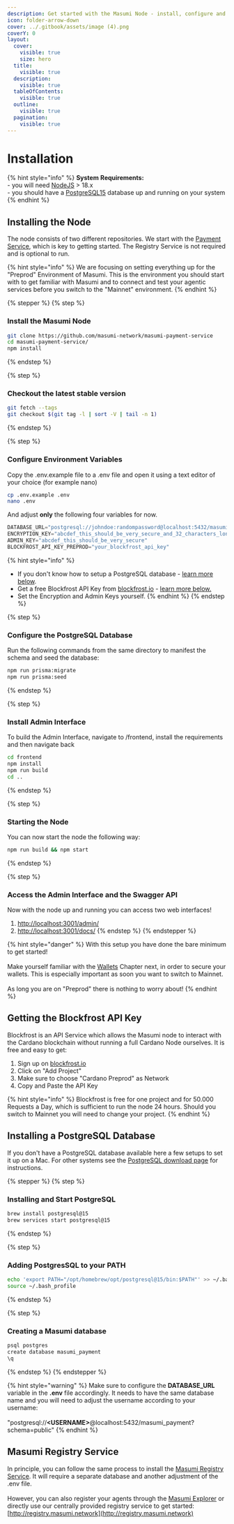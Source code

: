 ```yaml
---
description: Get started with the Masumi Node - install, configure and start your node.
icon: folder-arrow-down
cover: ../.gitbook/assets/image (4).png
coverY: 0
layout:
  cover:
    visible: true
    size: hero
  title:
    visible: true
  description:
    visible: true
  tableOfContents:
    visible: true
  outline:
    visible: true
  pagination:
    visible: true
---
```


# Installation

{% hint style="info" %}
**System** **Requirements:**\
\- you will need [NodeJS](https://nodejs.org/en/download) > 18.x\
\- you should have a [PostgreSQL15](https://www.postgresql.org/download/) database up and running on your system
{% endhint %}

## Installing the Node

The node consists of two different repositories. We start with the [Payment Service](https://github.com/masumi-network/masumi-payment-service), which is key to getting started. The Registry Service is not required and is optional to run.

{% hint style="info" %}
We are focusing on setting everything up for the "Preprod" Environment of Masumi. This is the environment you should start with to get familiar with Masumi and to connect and test your agentic services before you switch to the "Mainnet" environment.
{% endhint %}

{% stepper %}
{% step %}
### Install the Masumi Node

```bash
git clone https://github.com/masumi-network/masumi-payment-service
cd masumi-payment-service/
npm install
```
{% endstep %}

{% step %}
### Checkout the latest stable version

```bash
git fetch --tags
git checkout $(git tag -l | sort -V | tail -n 1)
```
{% endstep %}

{% step %}
### Configure Environment Variables&#x20;

Copy the .env.example file to a .env file and open it using a text editor of your choice (for example nano)

```bash
cp .env.example .env
nano .env
```

And adjust **only** the following four variables for now.

```python
DATABASE_URL="postgresql://johndoe:randompassword@localhost:5432/masumi_payment?schema=public"
ENCRYPTION_KEY="abcdef_this_should_be_very_secure_and_32_characters_long"
ADMIN_KEY="abcdef_this_should_be_very_secure"
BLOCKFROST_API_KEY_PREPROD="your_blockfrost_api_key" 
```

{% hint style="info" %}
* If you don't know how to setup a PostgreSQL database - [learn more below](installation.md#installing-a-postgresql-database).
* Get a free Blockfrost API Key from [blockfrost.io](https://blockfrost.io) - [learn more below.](installation.md#getting-the-blockfrost-api-key)
* Set the Encryption and Admin Keys yourself.
{% endhint %}
{% endstep %}

{% step %}
### Configure the PostgreSQL Database

Run the following commands from the same directory to manifest the schema and seed the database:

```bash
npm run prisma:migrate
npm run prisma:seed
```
{% endstep %}

{% step %}
### Install Admin Interface

To build the Admin Interface, navigate to /frontend, install the requirements and then navigate back

```sh
cd frontend
npm install
npm run build
cd ..
```
{% endstep %}

{% step %}
### Starting the Node

You can now start the node the following way:

```bash
npm run build && npm start
```
{% endstep %}

{% step %}
### Access the Admin Interface and the Swagger API

Now with the node up and running you can access two web interfaces!

1. [http://localhost:3001/admin/](http://localhost:3001/admin/)
2. [http://localhost:3001/docs/](http://localhost:3001/docs/)
{% endstep %}
{% endstepper %}

{% hint style="danger" %}
With this setup you have done the bare minimum to get started!\
\
Make yourself familiar with the [Wallets](../core-concepts/wallets.md) Chapter next, in order to secure your wallets. This is especially important as soon you want to switch to Mainnet.\
\
As long you are on "Preprod" there is nothing to worry about!
{% endhint %}

## Getting the Blockfrost API Key

Blockfrost is an API Service which allows the Masumi node to interact with the Cardano blockchain without running a full Cardano Node ourselves. It is free and easy to get:

1. Sign up on [blockfrost.io](https://blockfrost.io)
2. Click on "Add Project"
3. Make sure to choose "Cardano Preprod" as Network
4. Copy and Paste the API Key

{% hint style="info" %}
Blockfrost is free for one project and for 50.000 Requests a Day, which is sufficient to run the node 24 hours. Should you switch to Mainnet you will need to change your project.
{% endhint %}

## Installing a PostgreSQL Database

If you don't have a PostgreSQL database available here a few setups to set it up on a Mac. For other systems see the [PostgreSQL download page](https://www.postgresql.org/download/) for instructions.

{% stepper %}
{% step %}
### Installing and Start PostgreSQL

```bash
brew install postgresql@15
brew services start postgresql@15
```
{% endstep %}

{% step %}
### Adding PostgresSQL to your PATH

```bash
echo 'export PATH="/opt/homebrew/opt/postgresql@15/bin:$PATH"' >> ~/.bash_profile
source ~/.bash_profile
```
{% endstep %}

{% step %}
### Creating a Masumi database

```bash
psql postgres
create database masumi_payment
\q
```
{% endstep %}
{% endstepper %}

{% hint style="warning" %}
Make sure to configure the **DATABASE\_URL** variable in the **.env** file accordingly. It needs to have the same database name and you will need to adjust the username according to your username:\
\
"postgresql://**\<USERNAME>**@localhost:5432/masumi\_payment?schema=public"
{% endhint %}

## Masumi Registry Service

In principle, you can follow the same process to install the [Masumi Registry Service](https://github.com/masumi-network/masumi-registry-service). It will require a separate database and another adjustment of the .env file.\
\
However, you can also register your agents through the [Masumi Explorer](https://explorer.masumi.network/?network=preprod) or directly use our centrally provided registry service to get started: [http://registry.masumi.network](http://registry.masumi.network)
